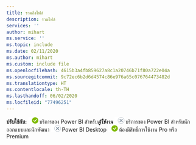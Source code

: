 ```yaml
---
title: รวมถึงไฟล์
description: รวมไฟล์
services: ''
author: mihart
ms.service: ''
ms.topic: include
ms.date: 02/11/2020
ms.author: mihart
ms.custom: include file
ms.openlocfilehash: 4615b3a4fb859627a8c1a20746b71f80a722e04a
ms.sourcegitcommit: 9c72ec6b2d6d4574c86e976a65c076764473482d
ms.translationtype: HT
ms.contentlocale: th-TH
ms.lasthandoff: 06/02/2020
ms.locfileid: "77496251"
---
```

<Token>**ปรับใช้กับ:** ![ใช่](media/yes.png)บริการของ Power BI สำหรับ***ผู้ใช้งาน*** ![ไม่ใช่](media/no.png)บริการของ Power BI สำหรับนักออกแบบและนักพัฒนา ![ไม่ใช่](media/no.png)Power BI Desktop ![ใช่](media/yes.png)ต้องมีสิทธิ์การใช้งาน Pro หรือ Premium </Token>